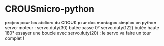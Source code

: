 # CROUSmicro-python
projets pour les ateliers du CROUS pour des montages simples en python 
servo-moteur :
servo.duty(30) butée basse 0°
servo.duty(122) butée haute 180°
essayer une boucle avec servo.duty(20) : le servo va faire un tour complet !
